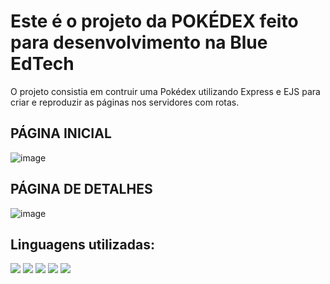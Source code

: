 # Este é o projeto da POKÉDEX feito para desenvolvimento na Blue EdTech 

<p> O projeto consistia em contruir uma Pokédex utilizando Express e EJS para criar e reproduzir as páginas nos servidores com rotas.</p>

<h2>PÁGINA INICIAL</h2>

![image](https://user-images.githubusercontent.com/90219607/159161395-7f927974-0166-4727-a111-a80ff9f60255.png)

<h2>PÁGINA DE DETALHES</h2>

![image](https://user-images.githubusercontent.com/90219607/159161472-11ee094b-8bd1-41e5-8b75-e15b5db6691f.png)


<h2>Linguagens utilizadas:</h2>
<div>
 <a target="_blank"><img src="https://img.shields.io/badge/JavaScript-F7DF1E?style=for-the-badge&logo=javascript&logoColor=black" target="_blank"></a> 
 <a target="_blank"><img src="https://img.shields.io/badge/Node.js-43853D?style=for-the-badge&logo=node.js&logoColor=white" target="_blank"></a> 
 <a target="_blank"><img src="https://img.shields.io/badge/HTML5-E34F26?style=for-the-badge&logo=html5&logoColor=white" target="_blank"></a> 
 <a target="_blank"><img src="https://img.shields.io/badge/CSS3-1572B6?style=for-the-badge&logo=css3&logoColor=white" target="_blank"></a> 
 <a target="_blank"><img src="https://img.shields.io/badge/Express.js-404D59?style=for-the-badge" target="_blank"></a> 
 
</div>




